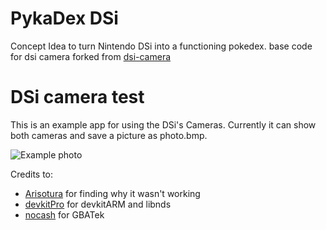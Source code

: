 # PykaDex DSi

Concept Idea to turn Nintendo DSi into a functioning pokedex. base code for dsi camera forked from [dsi-camera](https://github.com/Epicpkmn11/dsi-camera)

# DSi camera test

This is an example app for using the DSi's Cameras. Currently it can show both cameras and save a picture as photo.bmp.

![Example photo](resources/example.png)

Credits to:
- [Arisotura](http://kuribo64.net) for finding why it wasn't working
- [devkitPro](https://github.com/devkitPro) for devkitARM and libnds
- [nocash](https://problemkaputt.de) for GBATek
